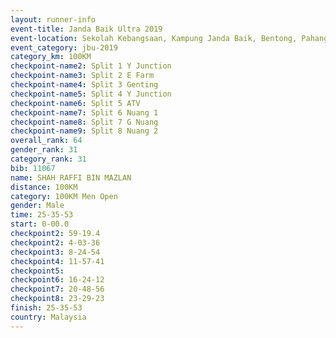```yaml
---
layout: runner-info 
event-title: Janda Baik Ultra 2019
event-location: Sekolah Kebangsaan, Kampung Janda Baik, Bentong, Pahang, Malaysia
event_category: jbu-2019 
category_km: 100KM 
checkpoint-name2: Split 1 Y Junction  
checkpoint-name3: Split 2 E Farm  
checkpoint-name4: Split 3 Genting  
checkpoint-name5: Split 4 Y Junction 
checkpoint-name6: Split 5 ATV 
checkpoint-name7: Split 6 Nuang 1 
checkpoint-name8: Split 7 G Nuang 
checkpoint-name9: Split 8 Nuang 2 
overall_rank: 64
gender_rank: 31
category_rank: 31
bib: 11067
name: SHAH RAFFI BIN MAZLAN
distance: 100KM
category: 100KM Men Open
gender: Male
time: 25-35-53
start: 0-00.0
checkpoint2: 59-19.4
checkpoint2: 4-03-36
checkpoint3: 8-24-54
checkpoint4: 11-57-41
checkpoint5: 
checkpoint6: 16-24-12
checkpoint7: 20-48-56
checkpoint8: 23-29-23
finish: 25-35-53
country: Malaysia
---
```

